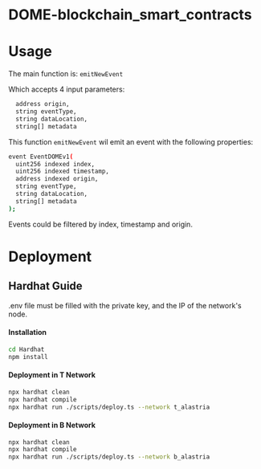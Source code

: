 # DOME-blockchain_smart_contracts

# Usage

The main function is: ``` emitNewEvent ```

Which accepts 4 input parameters:

```sh
  address origin,           
  string eventType,            
  string dataLocation,
  string[] metadata   
```

This function ``` emitNewEvent ``` wil emit an event with the following properties:

```sh
event EventDOMEv1(
  uint256 indexed index,  
  uint256 indexed timestamp,  
  address indexed origin,           
  string eventType,            
  string dataLocation,
  string[] metadata    
);
```

Events could be filtered by index, timestamp and origin.


# Deployment
## Hardhat Guide 

.env file must be filled with the private key, and the IP of the network's node.

#### Installation
```sh
cd Hardhat
npm install
```

#### Deployment in T Network
```sh
npx hardhat clean
npx hardhat compile
npx hardhat run ./scripts/deploy.ts --network t_alastria
```

#### Deployment in B Network
```sh
npx hardhat clean
npx hardhat compile
npx hardhat run ./scripts/deploy.ts --network b_alastria
```

